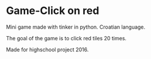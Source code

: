 # Game-Click on red

Mini game made with tinker in python.
Croatian language.

The goal of the game is to click red tiles 20 times.

Made for highschool project 2016.
